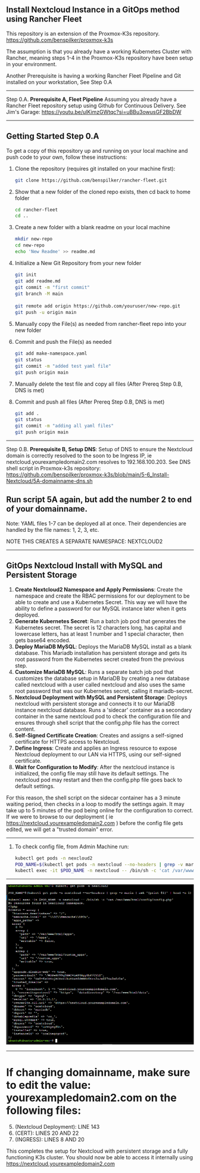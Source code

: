## Install Nextcloud Instance in a GitOps method using Rancher Fleet

This repository is an extension of the Proxmox-K3s repository.
https://github.com/benspilker/proxmox-k3s

The assumption is that you already have a working Kubernetes Cluster with Rancher, meaning steps 1-4 in the Proxmox-K3s repository have been setup in your environment.

Another Prerequisite is having a working Rancher Fleet Pipeline and Git installed on your workstation, See Step 0.A

---

Step 0.A. **Prerequisite A, Fleet Pipeline** Assuming you already have a Rancher Fleet repository setup using Github for Continuous Delivery. See Jim's Garage: https://youtu.be/ulKimzGWtqc?si=uBBu3owusGF2BbDW

---
## Getting Started Step 0.A

To get a copy of this repository up and running on your local machine and push code to your own, follow these instructions:

1. Clone the repository (requires git installed on your machine first):
    ```bash
    git clone https://github.com/benspilker/rancher-fleet.git

2. Show that a new folder of the cloned repo exists, then cd back to home folder
    ```bash    
    cd rancher-fleet
    cd ..

3. Create a new folder with a blank readme on your local machine
    ```bash
    mkdir new-repo
    cd new-repo
    echo 'New Readme' >> readme.md

4. Initialize a New Git Repository from your new folder
    ```bash
    git init
    git add readme.md
    git commit -m "first commit"
    git branch -M main

    git remote add origin https://github.com/youruser/new-repo.git
    git push -u origin main

5. Manually copy the File(s) as needed from rancher-fleet repo into your new folder

6. Commit and push the File(s) as needed
    ```bash
    git add make-namespace.yaml
    git status
    git commit -m "added test yaml file"
    git push origin main

7. Manually delete the test file and copy all files (After Prereq Step 0.B, DNS is met)

8. Commit and push all files (After Prereq Step 0.B, DNS is met)
    ```bash
    git add .
    git status
    git commit -m "adding all yaml files"
    git push origin main
---
Step 0.B. **Prerequisite B, Setup DNS**: Setup of DNS to ensure the Nextcloud domain is correctly resolved to the soon to be Ingress IP, ie nextcloud.yourexampledomain2.com resolves to 192.168.100.203.
See DNS shell script in Proxmox-k3s repository: https://github.com/benspilker/proxmox-k3s/blob/main/5-6_Install-Nextcloud/5A-domainname-dns.sh

Run script 5A again, but add the number 2 to end of your domainname.
---
Note: YAML files 1-7 can be deployed all at once. Their dependencies are handled by the file names: 1, 2, 3, etc.

NOTE THIS CREATES A SEPARATE NAMESPACE: NEXTCLOUD2

---
## GitOps Nextcloud Install with MySQL and Persistent Storage

1. **Create Nextcloud2 Namespace and Apply Permissions**: Create the namespace and create the RBAC permissions for our deployment to be able to create and use a Kubernetes Secret. This way we will have the ability to define a password for our MySQL instance later when it gets deployed.
2. **Generate Kubernetes Secret**: Run a batch job pod that generates the Kubernetes secret. The secret is 12 characters long, has capital and lowercase letters, has at least 1 number and 1 special character, then gets base64 encoded.
3. **Deploy MariaDB MySQL**: Deploys the MariaDB MySQL install as a blank database. This Mariadb installation has persistent storage and gets its root password from the Kubernetes secret created from the previous step.
4. **Customize MariaDB MySQL**: Runs a separate batch job pod that customizes the database setup in MariaDB by creating a new database called nextcloud with a user called nextcloud and also uses the same root password that was our Kubernetes secret, calling it mariadb-secret.
5.  **Nextcloud Deployment with MySQL and Persistent Storage**: Deploys nextcloud with persistent storage and connects it to our MariaDB instance nextcloud database. Runs a 'sidecar' container as a secondary container in the same nextcloud pod to check the configuration file and ensures through shell script that the config.php file has the correct content.
6. **Self-Signed Certificate Creation**: Creates and assigns a self-signed certificate for HTTPS access to Nextcloud.
7. **Define Ingress**: Create and applies an Ingress resource to expose Nextcloud deployment to our LAN via HTTPS, using our self-signed certificate.
8. **Wait for Configuration to Modify**: After the nextcloud instance is initialized, the config file may still have its default settings. The nextcloud pod may restart and then the config.php file goes back to default settings. 

For this reason, the shell script on the sidecar container has a 3 minute waiting period, then checks in a loop to modify the settings again. It may take up to 5 minutes of the pod being online for the configuration to correct. If we were to browse to our deployment ( ie https://nextcloud.yourexampledomain2.com ) before the config file gets edited, we will get a "trusted domain" error.

---
1. To check config file, from Admin Machine run:
    ```bash
    kubectl get pods -n nexcloud2
    POD_NAME=$(kubectl get pods -n nextcloud --no-headers | grep -v maria | awk '{print $1}' | head -n 1)
    kubectl exec -it $POD_NAME -n nextcloud -- /bin/sh -c 'cat /var/www/html/config/config.php'

---
<img src="example-config.png" width="800" />

---
# If changing domainname, make sure to edit the value: yourexampledomain2.com on the following files:
5. (Nextcloud Deployment): LINE 143
6. (CERT): LINES 20 AND 22
7. (INGRESS): LINES 8 AND 20

This completes the setup for Nextcloud with persistent storage and a fully functioning K3s cluster. You should now be able to access it internally using https://nextcloud.yourexampledomain2.com